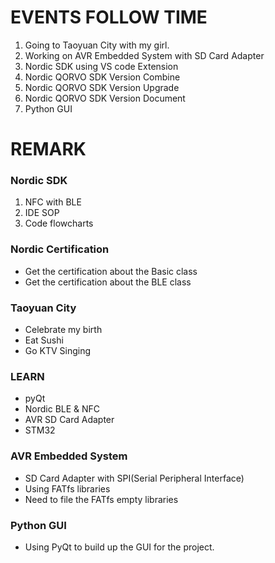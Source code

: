 # EVENTS FOLLOW TIME
1. Going to Taoyuan City with my girl.
2. Working on AVR Embedded System with SD Card Adapter
3. Nordic SDK using VS code Extension
4. Nordic QORVO SDK Version Combine
5. Nordic QORVO SDK Version Upgrade
6. Nordic QORVO SDK Version Document
7. Python GUI

# REMARK
### Nordic SDK
1. NFC with BLE
2. IDE SOP
3. Code flowcharts

### Nordic Certification
- Get the certification about the Basic class
- Get the certification about the BLE class

### Taoyuan City
- Celebrate my birth
- Eat Sushi
- Go KTV Singing

### LEARN
- pyQt
- Nordic BLE & NFC
- AVR SD Card Adapter
- STM32

### AVR Embedded System
- SD Card Adapter with SPI(Serial Peripheral Interface)
- Using FATfs libraries
- Need to file the FATfs empty libraries

### Python GUI
- Using PyQt to build up the GUI for the project.